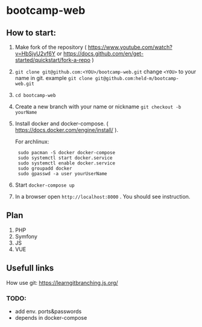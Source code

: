 # bootcamp-web

## How to start:
1. Make fork of the repository ( https://www.youtube.com/watch?v=HbSjyU2vf6Y or https://docs.github.com/en/get-started/quickstart/fork-a-repo )
2. `git clone git@github.com:<YOU>/bootcamp-web.git` change `<YOU>` to your name in git. example `git clone git@github.com:held-m/bootcamp-web.git`
3. `cd bootcamp-web`
4. Create a new branch with your name or nickname `git checkout -b yourName`
5. Install docker and docker-compose. ( https://docs.docker.com/engine/install/ ).

	For archlinux:

		sudo pacman -S docker docker-compose
		sudo systemctl start docker.service
		sudo systemctl enable docker.service
		sudo groupadd docker
		sudo gpasswd -a user yourUserName

6. Start `docker-compose up`
7. In a browser open `http://localhost:8000` . You should see instruction.

## Plan
1. PHP
2. Symfony
3. JS
3. VUE

## Usefull links
How use git: https://learngitbranching.js.org/

### TODO:
 - add env. ports&passwords
 - depends in docker-compose
